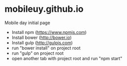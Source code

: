 # mobileuy.github.io
Mobile day initial page

- Install npm (https://www.npmjs.com)
- Install bower (http://bower.io)
- Install gulp (http://gulpjs.com)
- run "bower install" on project root
- run "gulp" on project root
- open another tab with project root and run "npm start"
